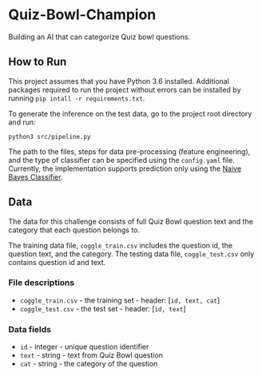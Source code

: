 # Quiz-Bowl-Champion

Building an AI that can categorize Quiz bowl questions.

## How to Run

This project assumes that you have Python 3.6 installed. Additional packages required to run the project without errors can be installed by running `pip intall -r requirements.txt`.


To generate the inference on the test data, go to the project root directory and run:
```
python3 src/pipeline.py
```

The path to the files, steps for data pre-processing (feature engineering), and the type of classifier can be specified using the `config.yaml` file. Currently, the implementation supports prediction only using the [Naive Bayes Classifier](https://scikit-learn.org/stable/modules/generated/sklearn.naive_bayes.MultinomialNB.html).

## Data
The data for this challenge consists of full Quiz Bowl question text and the category that each question belongs to.  

The training data file, `coggle_train.csv` includes the question id, the question text, and the category.  The testing data file, `coggle_test.csv` only contains question id and text.  

### File descriptions
* `coggle_train.csv` - the training set - header: [`id, text, cat`]
* `coggle_test.csv` - the test set - header: [`id, text`]

### Data fields
* `id` - integer - unique question identifier
* `text` - string - text from Quiz Bowl question
* `cat` - string - the category of the question

